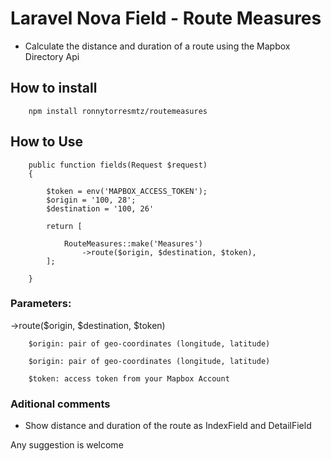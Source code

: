 # Laravel Nova Field - Route Measures

- Calculate the distance and duration of a route using the Mapbox Directory Api

## How to install

        npm install ronnytorresmtz/routemeasures


## How to Use


        public function fields(Request $request)
        {

            $token = env('MAPBOX_ACCESS_TOKEN');
            $origin = '100, 28';
            $destination = '100, 26'
                    
            return [
                
                RouteMeasures::make('Measures')
                    ->route($origin, $destination, $token),
            ];
        
        }

### Parameters:

->route($origin, $destination, $token)

        $origin: pair of geo-coordinates (longitude, latitude)

        $origin: pair of geo-coordinates (longitude, latitude)

        $token: access token from your Mapbox Account


### Aditional comments

- Show distance and duration of the route as IndexField and DetailField



Any suggestion is welcome


